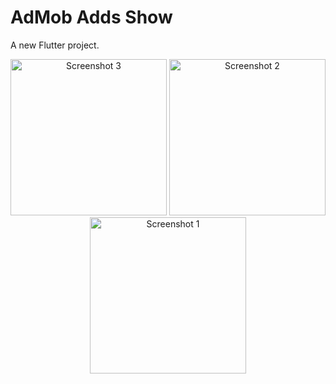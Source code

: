 # AdMob  Adds Show 

A new Flutter project.


<div align="center">
     <img src="https://github.com/user-attachments/assets/060581eb-18da-440c-896f-d1f06c91c60e" alt="Screenshot 3" width="250">
    <img src="https://github.com/user-attachments/assets/f1d8aa53-888d-4e30-8d98-26e488bf4319" alt="Screenshot 2" width="250">
    <img src="https://github.com/user-attachments/assets/2d49c19b-e716-48d7-8215-26bbfb4f4392" alt="Screenshot 1" width="250">

</div>
